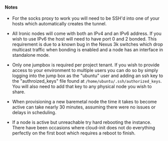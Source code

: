 #### Notes

  - For the socks proxy to work you will need to be SSH'd into one of your hosts which automatically creates the tunnel.

  - All Ironic nodes will come with both an IPv4 and an IPv6 address. If you wish to use IPv6 the host will need to have port 0 and 2 bonded. This requirement is due to a known bug in the Nexus 3k switches which drop multicast traffic when bonding is enabled and a node has an interface in standalone mode.

  - Only one jumpbox is required per project tenant. If you wish to provide access to your environment to multiple users you can do so by simply logging into the jump box as the "ubuntu" user and adding an ssh key to the "authroized_keys" file found at ``/home/ubuntu/.ssh/authorized_keys``. You will also need to add that key to any physical node you wish to share.

  - When provisioning a new baremetal node the time it takes to become active can take nearly 30 minutes, assuming there were no issues or delays in scheduling.

  - If a node is active but unreachable try hard rebooting the instance. There have been occasions where cloud-init does not do everything perfectly on the first boot which requires a reboot to finish.

